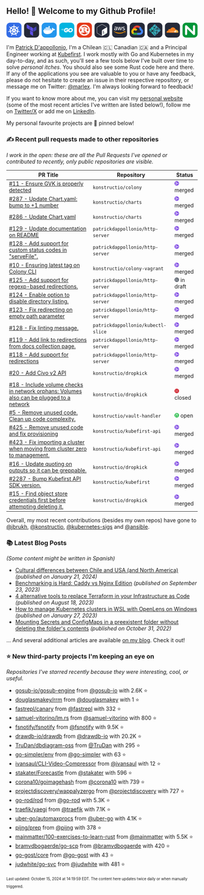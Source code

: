 <!-- DO NOT EDIT THIS FILE DIRECTLY! This file was automatically generated from the tool in this repo. -->

## Hello! 👋 Welcome to my Github Profile!

<p align="center">
  <picture>
    <source media="(prefers-color-scheme: dark)" srcset="images/icons-dark.png">
    <source media="(prefers-color-scheme: light)" srcset="images/icons-light.png">
    <img src="images/icons-dark.png" alt="technologies I use">
  </picture>
</p>

I'm [Patrick D'appollonio](https://www.patrickdap.com), I'm a Chilean 🇨🇱 Canadian 🇨🇦 and a Principal Engineer working at [Kubefirst](https://kubefirst.io). I work mostly with Go and Kubernetes in my day-to-day, and as such, you'll see a few tools below I've built over time to solve *personal itches*. You should also see some Rust code here and there. If any of the applications you see are valuable to you or have any feedback, please do not hesitate to create an issue in their respective repository, or message me on Twitter: [@marlex](https://twitter.com/marlex). I'm always looking forward to feedback!

If you want to know more about me, you can visit my [personal website](https://www.patrickdap.com) (some of the most recent articles I've written are listed below!), follow me on [Twitter/X](https://twitter.com/marlex) or add me on [LinkedIn](https://www.linkedin.com/in/patrickdappollonio/).

My personal favourite projects are 📌 pinned below!
### ✍️ Recent pull requests made to other repositories

*I work in the open: these are all the Pull Requests I've opened or contributed to recently, only public repositories are visible.*

| PR Title | Repository | Status |
| --- | --- | --- |
| [#11 - Ensure GVK is properly detected](https://github.com/konstructio/colony/pull/11) | `konstructio/colony` | <img src="images/github-merged.png" width="12px" height="12px"> merged |
| [#287 - Update Chart.yaml: bump to +1 number](https://github.com/konstructio/charts/pull/287) | `konstructio/charts` | <img src="images/github-merged.png" width="12px" height="12px"> merged |
| [#286 - Update Chart.yaml](https://github.com/konstructio/charts/pull/286) | `konstructio/charts` | <img src="images/github-merged.png" width="12px" height="12px"> merged |
| [#129 - Update documentation on README](https://github.com/patrickdappollonio/http-server/pull/129) | `patrickdappollonio/http-server` | <img src="images/github-merged.png" width="12px" height="12px"> merged |
| [#128 - Add support for custom status codes in "serveFile".](https://github.com/patrickdappollonio/http-server/pull/128) | `patrickdappollonio/http-server` | <img src="images/github-merged.png" width="12px" height="12px"> merged |
| [#10 - Ensuring latest tag on Colony CLI](https://github.com/konstructio/colony-vagrant/pull/10) | `konstructio/colony-vagrant` | <img src="images/github-merged.png" width="12px" height="12px"> merged |
| [#125 - Add support for regexp-based redirections.](https://github.com/patrickdappollonio/http-server/pull/125) | `patrickdappollonio/http-server` | <img src="images/github-draft.png" width="12px" height="12px"> in draft |
| [#124 - Enable option to disable directory listing.](https://github.com/patrickdappollonio/http-server/pull/124) | `patrickdappollonio/http-server` | <img src="images/github-merged.png" width="12px" height="12px"> merged |
| [#123 - Fix redirecting on empty path parameter](https://github.com/patrickdappollonio/http-server/pull/123) | `patrickdappollonio/http-server` | <img src="images/github-merged.png" width="12px" height="12px"> merged |
| [#128 - Fix linting message.](https://github.com/patrickdappollonio/kubectl-slice/pull/128) | `patrickdappollonio/kubectl-slice` | <img src="images/github-merged.png" width="12px" height="12px"> merged |
| [#119 - Add link to redirections from docs collection page.](https://github.com/patrickdappollonio/http-server/pull/119) | `patrickdappollonio/http-server` | <img src="images/github-merged.png" width="12px" height="12px"> merged |
| [#118 - Add support for redirections](https://github.com/patrickdappollonio/http-server/pull/118) | `patrickdappollonio/http-server` | <img src="images/github-merged.png" width="12px" height="12px"> merged |
| [#20 - Add Civo v2 API](https://github.com/konstructio/dropkick/pull/20) | `konstructio/dropkick` | <img src="images/github-merged.png" width="12px" height="12px"> merged |
| [#18 - Include volume checks in network orphans: Volumes also can be plugged to a network](https://github.com/konstructio/dropkick/pull/18) | `konstructio/dropkick` | <img src="images/github-closed.png" width="12px" height="12px"> closed |
| [#5 - Remove unused code. Clean up code complexity.](https://github.com/konstructio/vault-handler/pull/5) | `konstructio/vault-handler` | <img src="images/github-open.png" width="12px" height="12px"> open |
| [#425 - Remove unused code and fix provisioning](https://github.com/konstructio/kubefirst-api/pull/425) | `konstructio/kubefirst-api` | <img src="images/github-merged.png" width="12px" height="12px"> merged |
| [#423 - Fix importing a cluster when moving from cluster zero to management.](https://github.com/konstructio/kubefirst-api/pull/423) | `konstructio/kubefirst-api` | <img src="images/github-merged.png" width="12px" height="12px"> merged |
| [#16 - Update quoting on outputs so it can be greppable.](https://github.com/konstructio/dropkick/pull/16) | `konstructio/dropkick` | <img src="images/github-merged.png" width="12px" height="12px"> merged |
| [#2287 - Bump Kubefirst API SDK version.](https://github.com/konstructio/kubefirst/pull/2287) | `konstructio/kubefirst` | <img src="images/github-merged.png" width="12px" height="12px"> merged |
| [#15 - Find object store credentials first before attempting deleting it.](https://github.com/konstructio/dropkick/pull/15) | `konstructio/dropkick` | <img src="images/github-merged.png" width="12px" height="12px"> merged |


Overall, my most recent contributions (besides my own repos) have gone to 
[@jbrukh](https://github.com/jbrukh),
[@konstructio](https://github.com/konstructio),
[@kubernetes-sigs](https://github.com/kubernetes-sigs)
and [@ansible](https://github.com/ansible).
### 📚 Latest Blog Posts

*(Some content might be written in Spanish)*


* [Cultural differences between Chile and USA (and North America)](https://www.patrickdap.com/post/cultural-differences-chile-usa/?ref=github-profile) *(published on January 21, 2024)*
* [Benchmarking is Hard: Caddy vs Nginx Edition](https://www.patrickdap.com/post/benchmarking-is-hard/?ref=github-profile) *(published on September 23, 2023)*
* [4 alternative tools to replace Terraform in your Infrastructure as Code](https://www.patrickdap.com/post/ideas-replace-terraform/?ref=github-profile) *(published on August 18, 2023)*
* [How to manage Kubernetes clusters in WSL with OpenLens on Windows](https://www.patrickdap.com/post/openlens-wsl/?ref=github-profile) *(published on January 27, 2023)*
* [Mounting Secrets and ConfigMaps in a preexistent folder without deleting the folder's contents](https://www.patrickdap.com/post/mounting-secrets-configmaps-without-deleting/?ref=github-profile) *(published on October 31, 2022)*

... And several additional articles are available [on my blog](https://www.patrickdap.com/). Check it out!

### ⭐ New third-party projects I'm keeping an eye on

*Repositories I've starred recently because they were interesting, cool, or useful.*


* [gosub-io/gosub-engine](https://github.com/gosub-io/gosub-engine) from [@gosub-io](https://github.com/gosub-io) with 2.6K ⭐️
* [douglasmakey/rrm](https://github.com/douglasmakey/rrm) from [@douglasmakey](https://github.com/douglasmakey) with 1 ⭐️
* [fastrepl/canary](https://github.com/fastrepl/canary) from [@fastrepl](https://github.com/fastrepl) with 332 ⭐️
* [samuel-vitorino/lm.rs](https://github.com/samuel-vitorino/lm.rs) from [@samuel-vitorino](https://github.com/samuel-vitorino) with 800 ⭐️
* [fsnotify/fsnotify](https://github.com/fsnotify/fsnotify) from [@fsnotify](https://github.com/fsnotify) with 9.5K ⭐️
* [drawdb-io/drawdb](https://github.com/drawdb-io/drawdb) from [@drawdb-io](https://github.com/drawdb-io) with 20.2K ⭐️
* [TruDan/dbdiagram-oss](https://github.com/TruDan/dbdiagram-oss) from [@TruDan](https://github.com/TruDan) with 295 ⭐️
* [go-simpler/env](https://github.com/go-simpler/env) from [@go-simpler](https://github.com/go-simpler) with 63 ⭐️
* [ivansaul/CLI-Video-Compressor](https://github.com/ivansaul/CLI-Video-Compressor) from [@ivansaul](https://github.com/ivansaul) with 12 ⭐️
* [stakater/Forecastle](https://github.com/stakater/Forecastle) from [@stakater](https://github.com/stakater) with 596 ⭐️
* [corona10/goimagehash](https://github.com/corona10/goimagehash) from [@corona10](https://github.com/corona10) with 739 ⭐️
* [projectdiscovery/wappalyzergo](https://github.com/projectdiscovery/wappalyzergo) from [@projectdiscovery](https://github.com/projectdiscovery) with 727 ⭐️
* [go-rod/rod](https://github.com/go-rod/rod) from [@go-rod](https://github.com/go-rod) with 5.3K ⭐️
* [traefik/yaegi](https://github.com/traefik/yaegi) from [@traefik](https://github.com/traefik) with 7.1K ⭐️
* [uber-go/automaxprocs](https://github.com/uber-go/automaxprocs) from [@uber-go](https://github.com/uber-go) with 4.1K ⭐️
* [pijng/prep](https://github.com/pijng/prep) from [@pijng](https://github.com/pijng) with 378 ⭐️
* [mainmatter/100-exercises-to-learn-rust](https://github.com/mainmatter/100-exercises-to-learn-rust) from [@mainmatter](https://github.com/mainmatter) with 5.5K ⭐️
* [bramvdbogaerde/go-scp](https://github.com/bramvdbogaerde/go-scp) from [@bramvdbogaerde](https://github.com/bramvdbogaerde) with 420 ⭐️
* [go-gost/core](https://github.com/go-gost/core) from [@go-gost](https://github.com/go-gost) with 43 ⭐️
* [judwhite/go-svc](https://github.com/judwhite/go-svc) from [@judwhite](https://github.com/judwhite) with 481 ⭐️

<sup><sub>Last updated: October 15, 2024 at 14:19:59 EDT. The content here updates twice daily or when manually triggered.</sup></sub>